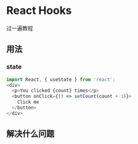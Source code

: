# React Hooks
过一遍教程

## 用法
### state
```js
import React, { useState } from 'react';
<div>
  <p>You clicked {count} times</p>
  <button onClick={() => setCount(count + 1)}>
    Click me
  </button>
</div>
```

## 解决什么问题
